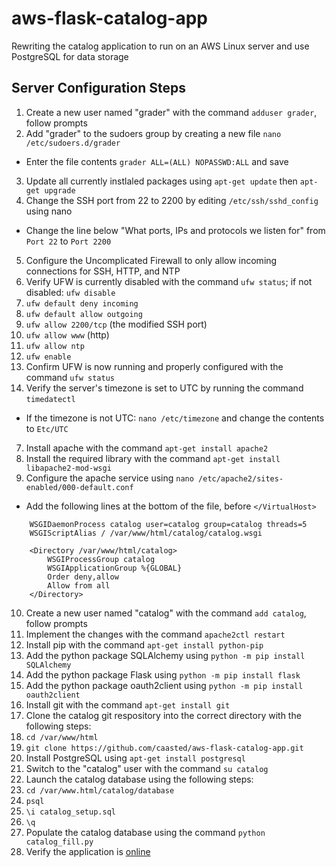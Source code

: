 # aws-flask-catalog-app
Rewriting the catalog application to run on an AWS Linux server and use PostgreSQL for data storage

## Server Configuration Steps
1. Create a new user named "grader" with the command `adduser grader`, follow prompts
2. Add "grader" to the sudoers group by creating a new file `nano /etc/sudoers.d/grader`
  * Enter the file contents `grader ALL=(ALL) NOPASSWD:ALL` and save
3. Update all currently instlaled packages using `apt-get update` then `apt-get upgrade`
4. Change the SSH port from 22 to 2200 by editing `/etc/ssh/sshd_config` using nano
  * Change the line below "What ports, IPs and protocols we listen for" from `Port 22` to `Port 2200`
5. Configure the Uncomplicated Firewall to only allow incoming connections for SSH, HTTP, and NTP
  1. Verify UFW is currently disabled with the command `ufw status`; if not disabled: `ufw disable`
  2. `ufw default deny incoming`
  3. `ufw default allow outgoing`
  4. `ufw allow 2200/tcp` (the modified SSH port)
  5. `ufw allow www` (http)
  6. `ufw allow ntp`
  7. `ufw enable`
  8. Confirm UFW is now running and properly configured with the command `ufw status`
6. Verify the server's timezone is set to UTC by running the command `timedatectl`
  * If the timezone is not UTC: `nano /etc/timezone` and change the contents to `Etc/UTC`
7. Install apache with the command `apt-get install apache2`
8. Install the required library with the command `apt-get install libapache2-mod-wsgi`
9. Configure the apache service using `nano /etc/apache2/sites-enabled/000-default.conf`
  * Add the following lines at the bottom of the file, before `</VirtualHost>`
```
	WSGIDaemonProcess catalog user=catalog group=catalog threads=5
	WSGIScriptAlias / /var/www/html/catalog/catalog.wsgi

	<Directory /var/www/html/catalog>
		WSGIProcessGroup catalog
		WSGIApplicationGroup %{GLOBAL}
		Order deny,allow
		Allow from all
	</Directory>
```
10. Create a new user named "catalog" with the command `add catalog`, follow prompts
11. Implement the changes with the command `apache2ctl restart`
12. Install pip with the command `apt-get install python-pip`
13. Add the python package SQLAlchemy using `python -m pip install SQLAlchemy`
14. Add the python package Flask using `python -m pip install flask`
15. Add the python package oauth2client using `python -m pip install oauth2client`
16. Install git with the command `apt-get install git`
17. Clone the catalog git respository into the correct directory with the following steps:
  1. `cd /var/www/html`
  2. `git clone https://github.com/caasted/aws-flask-catalog-app.git`
18. Install PostgreSQL using `apt-get install postgresql`
19. Switch to the "catalog" user with the command `su catalog`
20. Launch the catalog database using the following steps:
  1. `cd /var/www.html/catalog/database`
  2. `psql`
  3. `\i catalog_setup.sql`
  4. `\q`
21. Populate the catalog database using the command `python catalog_fill.py`
22. Verify the application is [online](http://35.163.10.3/)
